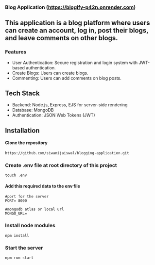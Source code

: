 ### Blog Application (https://blogify-p42n.onrender.com)
## This application is a blog platform where users can create an account, log in, post their blogs, and leave comments on other blogs.

### Features
- User Authentication: Secure registration and login system with JWT-based authentication.
- Create Blogs: Users can create blogs.
- Commenting: Users can add comments on blog posts.

## Tech Stack
- Backend: Node.js, Express, EJS for server-side rendering
- Database: MongoDB 
- Authentication: JSON Web Tokens (JWT)

## Installation
#### Clone the repository
```
https://github.com/siwanijaiswal/blogging-application.git
```
### Create .env file at root directory of this project
```
touch .env
```
#### Add this required data to the env file
```
#port for the server
PORT= 8000

#mongodb atlas or local url
MONGO_URL=
```
### Install node modules
```
npm install
```

### Start the server
```
npm run start
```

  

